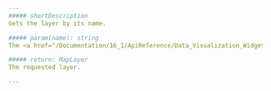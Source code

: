 ```yaml
---
##### shortDescription
Gets the layer by its name.

##### param(name): string
The <a href="/Documentation/16_1/ApiReference/Data_Visualization_Widgets/dxVectorMap/Configuration/layers/#name">name</a> of the required layer.

##### return: MapLayer
The requested layer.

---
```

